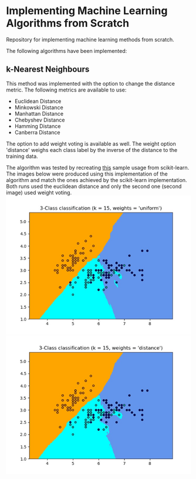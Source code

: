 # Implementing Machine Learning Algorithms from Scratch
Repository for implementing machine learning methods from scratch.

The following algorithms have been implemented:
## k-Nearest Neighbours
This method was implemented with the option to change the distance metric. The following metrics are available to use:
* Euclidean Distance
* Minkowski Distance
* Manhattan Distance
* Chebyshev Distance
* Hamming Distance
* Canberra Distance

The option to add weight voting is available as well. The weight option 'distance' weighs each class label by the inverse of the distance to the training data.

The algorithm was tested by recreating [this](https://scikit-learn.org/stable/auto_examples/neighbors/plot_classification.html#sphx-glr-auto-examples-neighbors-plot-classification-py) sample usage from scikit-learn. The images below were produced using this implementation of the algorithm and match the ones achieved by the scikit-learn implementation. Both runs used the euclidean distance and only the second one (second image) used weight voting.
![Euclidean Distance Without Weight Voting](/knn/images/uniform-distance.jpeg)
![Euclidean Distance With Weight Voting](/knn/images/inverse-distance.jpeg)
